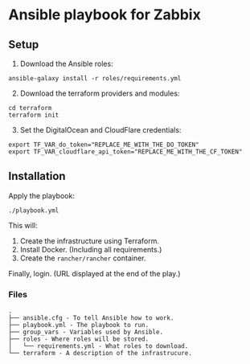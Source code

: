 # Ansible playbook for Zabbix

## Setup

1. Download the Ansible roles:

```shell
ansible-galaxy install -r roles/requirements.yml
```

2. Download the terraform providers and modules:

```shell
cd terraform
terraform init
```

3. Set the DigitalOcean and CloudFlare credentials:

```shell
export TF_VAR_do_token="REPLACE_ME_WITH_THE_DO_TOKEN"
export TF_VAR_cloudflare_api_token="REPLACE_ME_WITH_THE_CF_TOKEN"
```

## Installation

Apply the playbook:
```
./playbook.yml
```

This will:

1. Create the infrastructure using Terraform.
2. Install Docker. (Including all requirements.)
3. Create the `rancher/rancher` container.

Finally, login. (URL displayed at the end of the play.)

### Files

```
.
├── ansible.cfg - To tell Ansible how to work.
├── playbook.yml - The playbook to run.
├── group_vars - Variables used by Ansible.
├── roles - Where roles will be stored.
│   └── requirements.yml - What roles to download.
└── terraform - A description of the infrastrucure.
```
